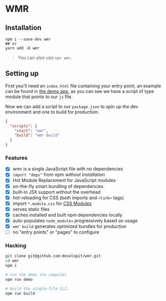 # WMR

## Installation

```
npm i --save-dev wmr
## or
yarn add -D wmr
```

> You can also use `npx wmr`.

## Setting up

First you'll need an `index.html` file containing your entry point, an example can be found in [the demo app](https://github.com/developit/wmr/blob/master/demo/public/index.html),
as you can see we have a script of type module that points to our `js` file.

Now we can add a script to our `package.json` to spin up the dev environment and one to build for production:

```json
{
  "scripts": {
    "start": "wmr",
    "build": "wmr build"
  }
}

```

### Features

- [x] wmr is a single JavaScript file with no dependencies
- [x] `import "deps"` from npm _without installation_
- [x] Hot Module Replacement for JavaScript modules
- [x] on-the-fly smart bundling of dependencies
- [x] built-in JSX support without the overhead
- [x] hot-reloading for CSS (both imports and `<link>` tags)
- [x] import `*.module.css` for [CSS Modules](https://github.com/css-modules/css-modules)
- [x] serves static files
- [x] caches installed and built npm dependencies locally
- [x] auto-populates `node_modules` progressively based on usage
- [x] `wmr build` generates optimized bundles for production
- [ ] no "entry points" or "pages" to configure

### Hacking

```sh
git clone git@github.com:developit/wmr.git
cd wmr
npm i

# run the demo (no compile)
npm run demo

# build the single-file CLI:
npm run build
```
